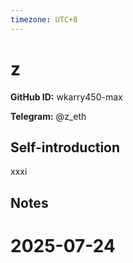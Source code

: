 ```yaml
---
timezone: UTC+8
---
```


# z

**GitHub ID:** wkarry450-max

**Telegram:** @z_eth

## Self-introduction

xxxi

## Notes

<!-- Content_START -->

# 2025-07-24

<!-- Content_END -->
